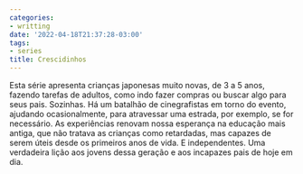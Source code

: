 ```yaml
---
categories:
- writting
date: '2022-04-18T21:37:28-03:00'
tags:
- series
title: Crescidinhos
---
```


Esta série apresenta crianças japonesas muito novas, de 3 a 5 anos, fazendo tarefas de adultos, como indo fazer compras ou buscar algo para seus pais. Sozinhas. Há um batalhão de cinegrafistas em torno do evento, ajudando ocasionalmente, para atravessar uma estrada, por exemplo, se for necessário. As experiências renovam nossa esperança na educação mais antiga, que não tratava as crianças como retardadas, mas capazes de serem úteis desde os primeiros anos de vida. E independentes. Uma verdadeira lição aos jovens dessa geração e aos incapazes pais de hoje em dia.

